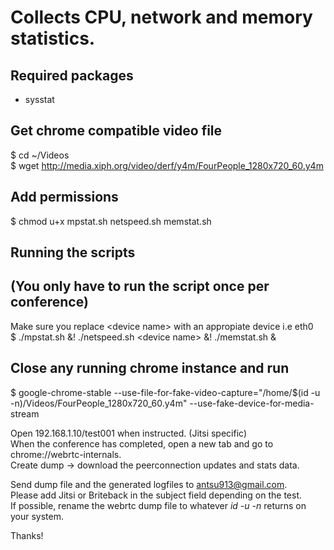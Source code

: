 # Collects CPU, network and memory statistics.
## Required packages
* sysstat

## Get chrome compatible video file
$ cd ~/Videos  
$ wget http://media.xiph.org/video/derf/y4m/FourPeople_1280x720_60.y4m

## Add permissions
$ chmod u+x mpstat.sh netspeed.sh memstat.sh

## Running the scripts
## (You only have to run the script once per conference)
Make sure you replace \<device name> with an appropiate device i.e eth0  
$ ./mpstat.sh &! ./netspeed.sh \<device name> &! ./memstat.sh &

## Close any running chrome instance and run
$ google-chrome-stable --use-file-for-fake-video-capture="/home/$(id -u -n)/Videos/FourPeople_1280x720_60.y4m" --use-fake-device-for-media-stream

Open 192.168.1.10/test001 when instructed. (Jitsi specific)  
When the conference has completed, open a new tab and go to chrome://webrtc-internals.  
Create dump -> download the peerconnection updates and stats data.  

Send dump file and the generated logfiles to antsu913@gmail.com.  
Please add Jitsi or Briteback in the subject field depending on the test.  
If possible, rename the webrtc dump file to whatever <i>id -u -n</i> returns on your system.  

Thanks!
